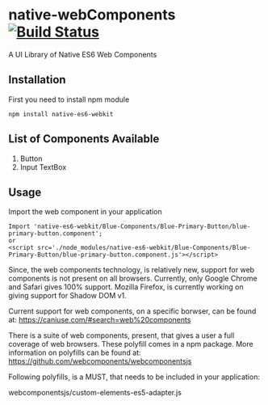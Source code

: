 # native-webComponents [![Build Status](https://travis-ci.org/malhar12/native-webComponents.svg?branch=master)](https://travis-ci.org/malhar12/native-webComponents)
A UI Library of Native ES6 Web Components

## Installation
First you need to install npm module

    npm install native-es6-webkit

## List of Components Available
1. Button
2. Input TextBox

## Usage
Import the web component in your application

    Import 'native-es6-webkit/Blue-Components/Blue-Primary-Button/blue-primary-button.component';
    or
    <script src='./node_modules/native-es6-webkit/Blue-Components/Blue-Primary-Button/blue-primary-button.component.js'></script>

Since, the web components technology, is relatively new, support for web components is not present on all browsers. Currently, only Google Chrome and Safari gives 100% support. Mozilla Firefox, is currently working on giving support for Shadow DOM v1.

Current support for web components, on a specific borwser, can be found at:
https://caniuse.com/#search=web%20components

There is a suite of web components, present, that gives a user a full coverage of web browsers. These polyfill comes in a npm package. More information on polyfills can be found at:
https://github.com/webcomponents/webcomponentsjs

Following polyfills, is a MUST, that needs to be included in your application:

webcomponentsjs/custom-elements-es5-adapter.js
